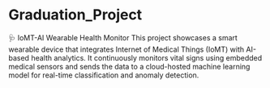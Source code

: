 # Graduation_Project
🩺 IoMT-AI Wearable Health Monitor  This project showcases a smart wearable device that integrates Internet of Medical Things (IoMT) with AI-based health analytics. It continuously monitors vital signs using embedded medical sensors and sends the data to a cloud-hosted machine learning model for real-time classification and anomaly detection.
